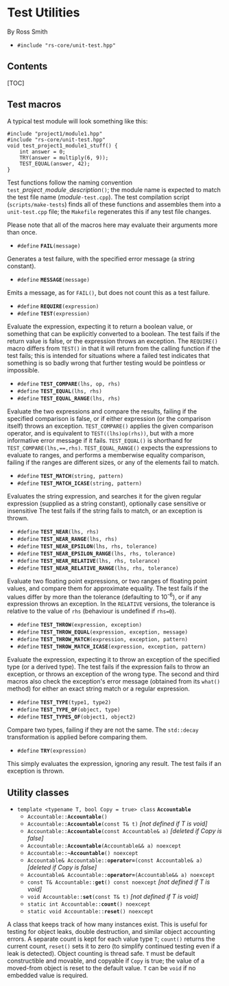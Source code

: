 # Test Utilities #

By Ross Smith

* `#include "rs-core/unit-test.hpp"`

## Contents ##

[TOC]

## Test macros ##

A typical test module will look something like this:

    #include "project1/module1.hpp"
    #include "rs-core/unit-test.hpp"
    void test_project1_module1_stuff() {
        int answer = 0;
        TRY(answer = multiply(6, 9));
        TEST_EQUAL(answer, 42);
    }

Test functions follow the naming convention
`test_`_project_`_`_module_`_`_description_`()`; the module name is expected
to match the test file name (_module_`-test.cpp`). The test compilation script
(`scripts/make-tests`) finds all of these functions and assembles them into a
`unit-test.cpp` file; the `Makefile` regenerates this if any test file
changes.

Please note that all of the macros here may evaluate their arguments more than
once.

* `#define` **`FAIL`**`(message)`

Generates a test failure, with the specified error message (a string
constant).

* `#define` **`MESSAGE`**`(message)`

Emits a message, as for `FAIL()`, but does not count this as a test failure.

* `#define` **`REQUIRE`**`(expression)`
* `#define` **`TEST`**`(expression)`

Evaluate the expression, expecting it to return a boolean value, or something
that can be explicitly converted to a boolean. The test fails if the return
value is false, or the expression throws an exception. The `REQUIRE()` macro
differs from `TEST()` in that it will return from the calling function if the
test fails; this is intended for situations where a failed test indicates that
something is so badly wrong that further testing would be pointless or
impossible.

* `#define` **`TEST_COMPARE`**`(lhs, op, rhs)`
* `#define` **`TEST_EQUAL`**`(lhs, rhs)`
* `#define` **`TEST_EQUAL_RANGE`**`(lhs, rhs)`

Evaluate the two expressions and compare the results, failing if the specified
comparison is false, or if either expression (or the comparison itself) throws
an exception. `TEST_COMPARE()` applies the given comparison operator, and is
equivalent to `TEST((lhs)op(rhs))`, but with a more informative error message
if it fails. `TEST_EQUAL()` is shorthand for `TEST_COMPARE(lhs,==,rhs)`.
`TEST_EQUAL_RANGE()` expects the expressions to evaluate to ranges, and
performs a memberwise equality comparison, failing if the ranges are different
sizes, or any of the elements fail to match.

* `#define` **`TEST_MATCH`**`(string, pattern)`
* `#define` **`TEST_MATCH_ICASE`**`(string, pattern)`

Evaluates the string expression, and searches it for the given regular
expression (supplied as a string constant), optionally case sensitive or
insensitive The test fails if the string fails to match, or an exception is
thrown.

* `#define` **`TEST_NEAR`**`(lhs, rhs)`
* `#define` **`TEST_NEAR_RANGE`**`(lhs, rhs)`
* `#define` **`TEST_NEAR_EPSILON`**`(lhs, rhs, tolerance)`
* `#define` **`TEST_NEAR_EPSILON_RANGE`**`(lhs, rhs, tolerance)`
* `#define` **`TEST_NEAR_RELATIVE`**`(lhs, rhs, tolerance)`
* `#define` **`TEST_NEAR_RELATIVE_RANGE`**`(lhs, rhs, tolerance)`

Evaluate two floating point expressions, or two ranges of floating point
values, and compare them for approximate equality. The test fails if the
values differ by more than the tolerance (defaulting to 10<sup>-6</sup>), or
if any expression throws an exception. In the `RELATIVE` versions, the
tolerance is relative to the value of `rhs` (behaviour is undefined if
`rhs=0`).

* `#define` **`TEST_THROW`**`(expression, exception)`
* `#define` **`TEST_THROW_EQUAL`**`(expression, exception, message)`
* `#define` **`TEST_THROW_MATCH`**`(expression, exception, pattern)`
* `#define` **`TEST_THROW_MATCH_ICASE`**`(expression, exception, pattern)`

Evaluate the expression, expecting it to throw an exception of the specified
type (or a derived type). The test fails if the expression fails to throw an
exception, or throws an exception of the wrong type. The second and third
macros also check the exception's error message (obtained from its `what()`
method) for either an exact string match or a regular expression.

* `#define` **`TEST_TYPE`**`(type1, type2)`
* `#define` **`TEST_TYPE_OF`**`(object, type)`
* `#define` **`TEST_TYPES_OF`**`(object1, object2)`

Compare two types, failing if they are not the same. The `std::decay`
transformation is applied before comparing them.

* `#define` **`TRY`**`(expression)`

This simply evaluates the expression, ignoring any result. The test fails if
an exception is thrown.

## Utility classes ##

* `template <typename T, bool Copy = true> class` **`Accountable`**
    * `Accountable::`**`Accountable`**`()`
    * `Accountable::`**`Accountable`**`(const T& t)` _[not defined if T is void]_
    * `Accountable::`**`Accountable`**`(const Accountable& a)` _[deleted if Copy is false]_
    * `Accountable::`**`Accountable`**`(Accountable&& a) noexcept`
    * `Accountable::`**`~Accountable`**`() noexcept`
    * `Accountable& Accountable::`**`operator=`**`(const Accountable& a)` _[deleted if Copy is false]_
    * `Accountable& Accountable::`**`operator=`**`(Accountable&& a) noexcept`
    * `const T& Accountable::`**`get`**`() const noexcept` _[not defined if T is void]_
    * `void Accountable::`**`set`**`(const T& t)` _[not defined if T is void]_
    * `static int Accountable::`**`count`**`() noexcept`
    * `static void Accountable::`**`reset`**`() noexcept`

A class that keeps track of how many instances exist. This is useful for
testing for object leaks, double destruction, and similar object accounting
errors. A separate count is kept for each value type `T`; `count()` returns
the current count, `reset()` sets it to zero (to simplify continued testing
even if a leak is detected). Object counting is thread safe. `T` must be
default constructible and movable, and copyable if `Copy` is true; the value
of a moved-from object is reset to the default value. `T` can be `void` if no
embedded value is required.
